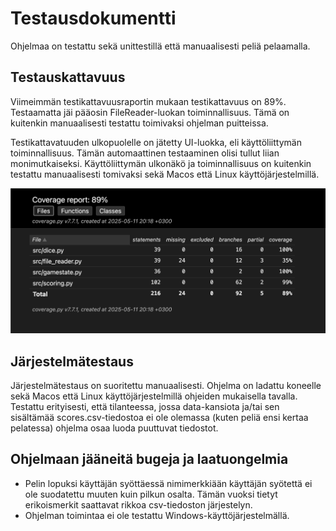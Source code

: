 # Testausdokumentti

Ohjelmaa on testattu sekä unittestillä että manuaalisesti peliä pelaamalla.

## Testauskattavuus

Viimeimmän testikattavuusraportin mukaan testikattavuus on 89%. Testaamatta jäi pääosin FileReader-luokan toiminnallisuus. Tämä on kuitenkin manuaalisesti testattu toimivaksi ohjelman puitteissa.

Testikattavatuuden ulkopuolelle on jätetty UI-luokka, eli käyttöliittymän toiminnallisuus. Tämän automaattinen testaaminen olisi tullut liian monimutkaiseksi. Käyttöliittymän ulkonäkö ja toiminnallisuus on kuitenkin testattu manuaalisesti tomivaksi sekä Macos että Linux käyttöjärjestelmillä.

![](./kuvat/testikattavuus.jpeg)

## Järjestelmätestaus

Järjestelmätestaus on suoritettu manuaalisesti. Ohjelma on ladattu koneelle sekä Macos että Linux käyttöjärjestelmillä ohjeiden mukaisella tavalla. Testattu erityisesti, että tilanteessa, jossa data-kansiota ja/tai sen sisältämää scores.csv-tiedostoa ei ole olemassa (kuten peliä ensi kertaa pelatessa) ohjelma osaa luoda puuttuvat tiedostot.

## Ohjelmaan jääneitä bugeja ja laatuongelmia

- Pelin lopuksi käyttäjän syöttäessä nimimerkkiään käyttäjän syötettä ei ole suodatettu muuten kuin pilkun osalta. Tämän vuoksi tietyt erikoismerkit saattavat rikkoa csv-tiedoston järjestelyn.
- Ohjelman toimintaa ei ole testattu Windows-käyttöjärjestelmällä.